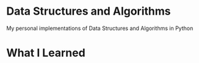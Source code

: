 # Data Structures and Algorithms

My personal implementations of Data Structures and Algorithms in Python

# What I Learned
